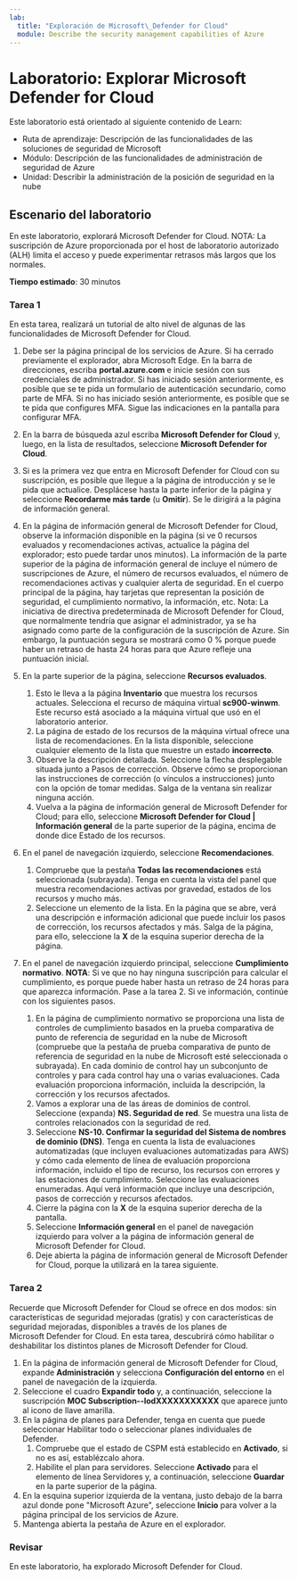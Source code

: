 ```yaml
---
lab:
  title: "Exploración de Microsoft\_Defender for Cloud"
  module: Describe the security management capabilities of Azure
---
```


# Laboratorio: Explorar Microsoft Defender for Cloud

Este laboratorio está orientado al siguiente contenido de Learn:

- Ruta de aprendizaje: Descripción de las funcionalidades de las soluciones de seguridad de Microsoft
- Módulo: Descripción de las funcionalidades de administración de seguridad de Azure
- Unidad: Describir la administración de la posición de seguridad en la nube

## Escenario del laboratorio

En este laboratorio, explorará Microsoft Defender for Cloud.  NOTA: La suscripción de Azure proporcionada por el host de laboratorio autorizado (ALH) limita el acceso y puede experimentar retrasos más largos que los normales.

**Tiempo estimado**: 30 minutos

### Tarea 1

En esta tarea, realizará un tutorial de alto nivel de algunas de las funcionalidades de Microsoft Defender for Cloud.

1. Debe ser la página principal de los servicios de Azure.  Si ha cerrado previamente el explorador, abra Microsoft Edge. En la barra de direcciones, escriba **portal.azure.com** e inicie sesión con sus credenciales de administrador. Si has iniciado sesión anteriormente, es posible que se te pida un formulario de autenticación secundario, como parte de MFA.  Si no has iniciado sesión anteriormente, es posible que se te pida que configures MFA.  Sigue las indicaciones en la pantalla para configurar MFA.

1. En la barra de búsqueda azul escriba **Microsoft Defender for Cloud** y, luego, en la lista de resultados, seleccione **Microsoft Defender for Cloud**.

1. Si es la primera vez que entra en Microsoft Defender for Cloud con su suscripción, es posible que llegue a la página de introducción y se le pida que actualice.  Desplácese hasta la parte inferior de la página y seleccione **Recordarme más tarde** (u **Omitir**).  Se le dirigirá a la página de información general.

1. En la página de información general de Microsoft Defender for Cloud, observe la información disponible en la página (si ve 0 recursos evaluados y recomendaciones activas, actualice la página del explorador; esto puede tardar unos minutos).  La información de la parte superior de la página de información general de incluye el número de suscripciones de Azure, el número de recursos evaluados, el número de recomendaciones activas y cualquier alerta de seguridad.  En el cuerpo principal de la página, hay tarjetas que representan la posición de seguridad, el cumplimiento normativo, la información, etc.  Nota: La iniciativa de directiva predeterminada de Microsoft Defender for Cloud, que normalmente tendría que asignar el administrador, ya se ha asignado como parte de la configuración de la suscripción de Azure. Sin embargo, la puntuación segura se mostrará como 0 % porque puede haber un retraso de hasta 24 horas para que Azure refleje una puntuación inicial.

1. En la parte superior de la página, seleccione **Recursos evaluados**. 
    1. Esto le lleva a la página **Inventario** que muestra los recursos actuales. Selecciona el recurso de máquina virtual **sc900-winwm**. Este recurso está asociado a la máquina virtual que usó en el laboratorio anterior.
    1. La página de estado de los recursos de la máquina virtual ofrece una lista de recomendaciones.  En la lista disponible, seleccione cualquier elemento de la lista que muestre un estado **incorrecto**.
    1. Observe la descripción detallada.  Seleccione la flecha desplegable situada junto a Pasos de corrección. Observe cómo se proporcionan las instrucciones de corrección (o vínculos a instrucciones) junto con la opción de tomar medidas.  Salga de la ventana sin realizar ninguna acción.
    1. Vuelva a la página de información general de Microsoft Defender for Cloud; para ello, seleccione **Microsoft Defender for Cloud | Información general** de la parte superior de la página, encima de donde dice Estado de los recursos.

1. En el panel de navegación izquierdo, seleccione **Recomendaciones**.  
    1. Compruebe que la pestaña **Todas las recomendaciones** está seleccionada (subrayada).  Tenga en cuenta la vista del panel que muestra recomendaciones activas por gravedad, estados de los recursos y mucho más.
    1. Seleccione un elemento de la lista.  En la página que se abre, verá una descripción e información adicional que puede incluir los pasos de corrección, los recursos afectados y más. Salga de la página, para ello, seleccione la **X** de la esquina superior derecha de la página.

1. En el panel de navegación izquierdo principal, seleccione **Cumplimiento normativo**.  **NOTA**: Si ve que no hay ninguna suscripción para calcular el cumplimiento, es porque puede haber hasta un retraso de 24 horas para que aparezca información. Pase a la tarea 2.  Si ve información, continúe con los siguientes pasos.
    1. En la página de cumplimiento normativo se proporciona una lista de controles de cumplimiento basados en la prueba comparativa de punto de referencia de seguridad en la nube de Microsoft (compruebe que la pestaña de prueba comparativa de punto de referencia de seguridad en la nube de Microsoft esté seleccionada o subrayada). En cada dominio de control hay un subconjunto de controles y para cada control hay una o varias evaluaciones. Cada evaluación proporciona información, incluida la descripción, la corrección y los recursos afectados.
    1. Vamos a explorar una de las áreas de dominios de control. Seleccione (expanda) **NS. Seguridad de red**. Se muestra una lista de controles relacionados con la seguridad de red.
    1. Seleccione **NS-10. Confirmar la seguridad del Sistema de nombres de dominio (DNS)**. Tenga en cuenta la lista de evaluaciones automatizadas (que incluyen evaluaciones automatizadas para AWS) y cómo cada elemento de línea de evaluación proporciona información, incluido el tipo de recurso, los recursos con errores y las estaciones de cumplimiento. Seleccione las evaluaciones enumeradas.  Aquí verá información que incluye una descripción, pasos de corrección y recursos afectados.
    1. Cierre la página con la **X** de la esquina superior derecha de la pantalla.
    1. Seleccione **Información general** en el panel de navegación izquierdo para volver a la página de información general de Microsoft Defender for Cloud.
    1. Deje abierta la página de información general de Microsoft Defender for Cloud, porque la utilizará en la tarea siguiente.

### Tarea 2

Recuerde que Microsoft Defender for Cloud se ofrece en dos modos: sin características de seguridad mejoradas (gratis) y con características de seguridad mejoradas, disponibles a través de los planes de Microsoft Defender for Cloud. En esta tarea, descubrirá cómo habilitar o deshabilitar los distintos planes de Microsoft Defender for Cloud.

1. En la página de información general de Microsoft Defender for Cloud, expande **Administración** y selecciona **Configuración del entorno** en el panel de navegación de la izquierda.
1. Seleccione el cuadro **Expandir todo** y, a continuación, seleccione la suscripción **MOC Subscription--lodXXXXXXXXXXX** que aparece junto al icono de llave amarilla.
1. En la página de planes para Defender, tenga en cuenta que puede seleccionar Habilitar todo o seleccionar planes individuales de Defender. 
    1. Compruebe que el estado de CSPM está establecido en **Activado**, si no es así, establézcalo ahora.  
    1. Habilite el plan para servidores.  Seleccione **Activado** para el elemento de línea Servidores y, a continuación, seleccione **Guardar** en la parte superior de la página.
1. En la esquina superior izquierda de la ventana, justo debajo de la barra azul donde pone "Microsoft Azure", seleccione **Inicio** para volver a la página principal de los servicios de Azure.
1. Mantenga abierta la pestaña de Azure en el explorador.

### Revisar

En este laboratorio, ha explorado Microsoft Defender for Cloud.
